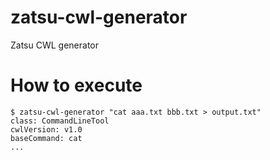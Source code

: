 # zatsu-cwl-generator
Zatsu CWL generator

# How to execute

```console
$ zatsu-cwl-generator "cat aaa.txt bbb.txt > output.txt"
class: CommandLineTool
cwlVersion: v1.0
baseCommand: cat
...
```
